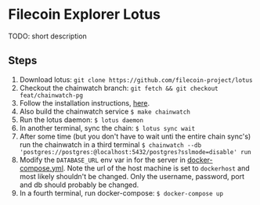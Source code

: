 # Filecoin Explorer Lotus

TODO: short description

## Steps

1. Download lotus: `git clone https://github.com/filecoin-project/lotus`
2. Checkout the chainwatch branch: `git fetch && git checkout feat/chainwatch-pg`
3. Follow the installation instructions, [here](https://docs.lotu.sh/#what-can-i-learn-here-100488).
4. Also build the chainwatch service `$ make chainwatch`
5. Run the lotus daemon: `$ lotus daemon`
6. In another terminal, sync the chain: `$ lotus sync wait`
7. After some time (but you don't have to wait unti the entire chain sync's) run the chainwatch in a third terminal `$ chainwatch --db 'postgres://postgres:@localhost:5432/postgres?sslmode=disable' run`
8. Modify the `DATABASE_URL` env var in for the server in [docker-compose.yml](docker-compose.yml). Note the url of the host machine is set to `dockerhost` and most likely shouldn't be changed. Only the username, password, port and db should probably be changed.
9. In a fourth terminal, run docker-compose: `$ docker-compose up`
